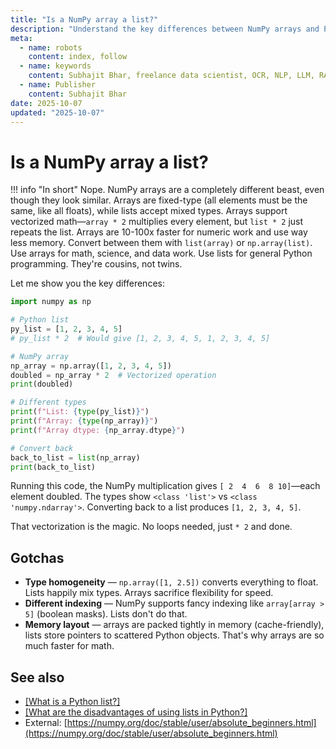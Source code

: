 ```yaml
---
title: "Is a NumPy array a list?"
description: "Understand the key differences between NumPy arrays and Python lists: performance, types, and when to use each."
meta:
  - name: robots
    content: index, follow
  - name: keywords
    content: Subhajit Bhar, freelance data scientist, OCR, NLP, LLM, RAG, knowledge base, python, lists, numpy
  - name: Publisher
    content: Subhajit Bhar
date: 2025-10-07
updated: "2025-10-07"
---
```


# Is a NumPy array a list?

<!-- more -->

!!! info "In short"
    Nope. NumPy arrays are a completely different beast, even though they look similar. Arrays are fixed-type (all elements must be the same, like all floats), while lists accept mixed types. Arrays support vectorized math—`array * 2` multiplies every element, but `list * 2` just repeats the list. Arrays are 10-100x faster for numeric work and use way less memory. Convert between them with `list(array)` or `np.array(list)`. Use arrays for math, science, and data work. Use lists for general Python programming. They're cousins, not twins.

Let me show you the key differences:

```python
import numpy as np

# Python list
py_list = [1, 2, 3, 4, 5]
# py_list * 2  # Would give [1, 2, 3, 4, 5, 1, 2, 3, 4, 5]

# NumPy array
np_array = np.array([1, 2, 3, 4, 5])
doubled = np_array * 2  # Vectorized operation
print(doubled)

# Different types
print(f"List: {type(py_list)}")
print(f"Array: {type(np_array)}")
print(f"Array dtype: {np_array.dtype}")

# Convert back
back_to_list = list(np_array)
print(back_to_list)
```

Running this code, the NumPy multiplication gives `[ 2  4  6  8 10]`—each element doubled. The types show `<class 'list'>` vs `<class 'numpy.ndarray'>`. Converting back to a list produces `[1, 2, 3, 4, 5]`.

That vectorization is the magic. No loops needed, just `* 2` and done.

## Gotchas

* **Type homogeneity** — `np.array([1, 2.5])` converts everything to float. Lists happily mix types. Arrays sacrifice flexibility for speed.
* **Different indexing** — NumPy supports fancy indexing like `array[array > 5]` (boolean masks). Lists don't do that.
* **Memory layout** — arrays are packed tightly in memory (cache-friendly), lists store pointers to scattered Python objects. That's why arrays are so much faster for math.

## See also

* [[What is a Python list?]](./what-is-a-python-list.md)
* [[What are the disadvantages of using lists in Python?]](./disadvantages-of-using-lists-in-python.md)
* External: [https://numpy.org/doc/stable/user/absolute_beginners.html](https://numpy.org/doc/stable/user/absolute_beginners.html)

<script type="application/ld+json">
{
  "@context": "https://schema.org",
  "@type": "FAQPage",
  "mainEntity": [{
    "@type": "Question",
    "name": "Is a NumPy array a list?",
    "acceptedAnswer": {
      "@type": "Answer",
      "text": "Nope. NumPy arrays are a completely different beast, even though they look similar. Arrays are fixed-type (all elements must be the same, like all floats), while lists accept mixed types. Arrays support vectorized math—array * 2 multiplies every element, but list * 2 just repeats the list. Arrays are 10-100x faster for numeric work and use way less memory. Convert between them with list(array) or np.array(list). Use arrays for math, science, and data work. Use lists for general Python programming. They're cousins, not twins."
    }
  }]
}
</script>
